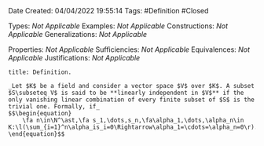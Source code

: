 <br />
<br />

Date Created: 04/04/2022 19:55:14
Tags: #Definition #Closed

Types: _Not Applicable_
Examples: _Not Applicable_
Constructions: _Not Applicable_
Generalizations: _Not Applicable_

Properties: _Not Applicable_
Sufficiencies: _Not Applicable_
Equivalences: _Not Applicable_
Justifications: _Not Applicable_

``` ad-Definition
title: Definition.

_Let $K$ be a field and consider a vector space $V$ over $K$. A subset $S\subseteq V$ is said to be **linearly independent in $V$** if the only vanishing linear combination of every finite subset of $S$ is the trivial one. Formally, if_
$$\begin{equation}
    \fa n\in\N^\ast,\fa s_1,\dots,s_n,\fa\alpha_1,\dots,\alpha_n\in K:\l(\sum_{i=1}^n\alpha_is_i=0\Rightarrow\alpha_1=\cdots=\alpha_n=0\r).
\end{equation}$$

```
